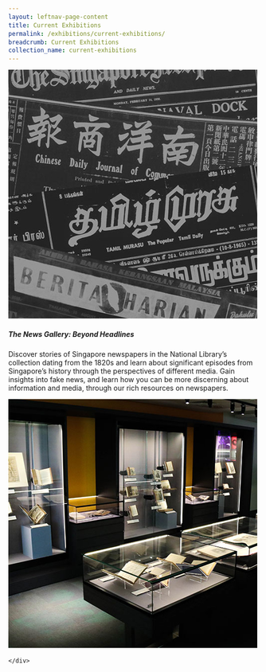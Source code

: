 ```yaml
---
layout: leftnav-page-content
title: Current Exhibitions
permalink: /exhibitions/current-exhibitions/
breadcrumb: Current Exhibitions
collection_name: current-exhibitions
---
```


<div>
	<div class="row is-multiline">
		<div class="col is-half-desktop is-half-tablet">
			<a href="/exhibitions/current-exhibitions/newsgallery/"><img src="/images/event-images/newsgallery/news-gallery-thumbnail.jpg" alt="The News Gallery: Beyond Headlines"></a>
            <h5>The News Gallery: Beyond Headlines</h5>
            <p>Discover stories of Singapore newspapers in the National Library’s collection dating from the 1820s and learn about significant episodes from Singapore’s history through the perspectives of different media. Gain insights into fake news, and learn how you can be more discerning about information and media, through our rich resources on newspapers.</p>
		</div>
		<div class="col is-half-desktop is-half-tablet">
			<a href="/exhibitions/current-exhibitions/the-rare-collection-gallery/"><img src="/images/event-images/rarecollection/the-rare-collection-gallery-thumbnail.jpg" alt="The Rare Collection Gallery"></a>
		</div>
      
	</div>
</div>
